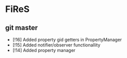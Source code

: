 # FiReS

## git master
* [!16] Added property gid getters in PropertyManager
* [!15] Added notifier/observer functionallity
* [!14] Added property manager
